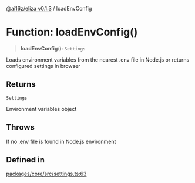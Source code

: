 [@ai16z/eliza v0.1.3](../index.md) / loadEnvConfig

# Function: loadEnvConfig()

> **loadEnvConfig**(): `Settings`

Loads environment variables from the nearest .env file in Node.js
or returns configured settings in browser

## Returns

`Settings`

Environment variables object

## Throws

If no .env file is found in Node.js environment

## Defined in

[packages/core/src/settings.ts:63](https://github.com/ai16z/eliza/blob/main/packages/core/src/settings.ts#L63)
